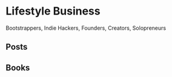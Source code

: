 # Lifestyle Business
Bootstrappers, Indie Hackers, Founders, Creators, Solopreneurs

## Posts

## Books